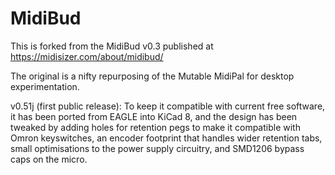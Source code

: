 # MidiBud

This is forked from the MidiBud v0.3 published at https://midisizer.com/about/midibud/

The original is a nifty repurposing of the Mutable MidiPal for desktop experimentation.

v0.51j (first public release): To keep it compatible with current free software, it has been ported from EAGLE into KiCad 8, and the design has been tweaked by adding holes for retention pegs to make it compatible with Omron keyswitches, an encoder footprint that handles wider retention tabs, small optimisations to the power supply circuitry, and SMD1206 bypass caps on the micro.
